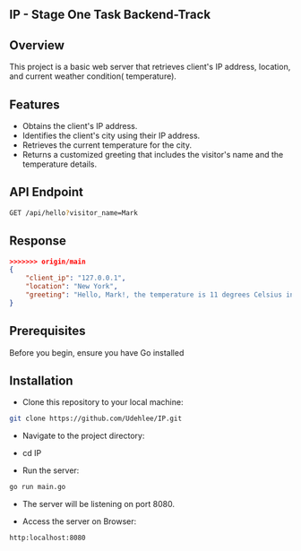 
## IP - Stage One Task Backend-Track


## Overview

This project is a basic web server that retrieves client's IP address, location, and current weather condition( temperature).

## Features

- Obtains the client's IP address.
- Identifies the client's city using their IP address.
- Retrieves the current temperature for the  city.
- Returns a customized greeting that includes the visitor's name and the temperature details.

## API Endpoint

```sh
GET /api/hello?visitor_name=Mark

```
## Response

```json
>>>>>>> origin/main
{
    "client_ip": "127.0.0.1",
    "location": "New York",
    "greeting": "Hello, Mark!, the temperature is 11 degrees Celsius in New York"
} 
```
## Prerequisites
Before you begin, ensure you have Go installed 

## Installation

- Clone this repository to your local machine:

 ```sh
git clone https://github.com/Udehlee/IP.git

```
- Navigate to the project directory:

-  cd IP

- Run the server:

```sh
go run main.go

 ```
- The server will be listening on port 8080.

- Access the server on Browser:

```sh
http:localhost:8080

```
